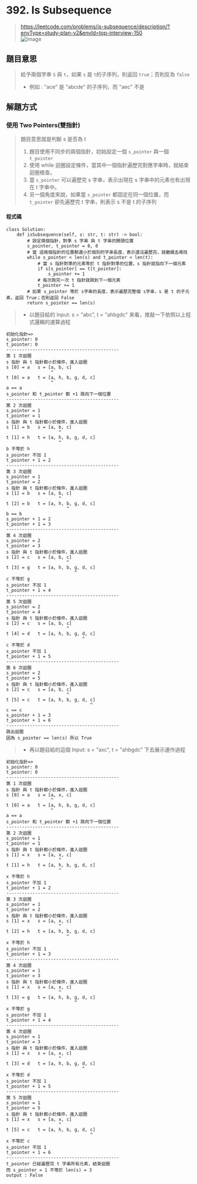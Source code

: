 # 392. Is Subsequence
> https://leetcode.com/problems/is-subsequence/description/?envType=study-plan-v2&envId=top-interview-150  
>  ![image](https://github.com/Ricky7737/DataAnalysisAndLearning/assets/58324475/f6b4b3b0-332f-436c-889c-8c981476ff5c)

## 題目意思
> 給予兩個字串 ```S``` 與 ``` t ```，如果 ```s``` 是 ```t```的子序列，則返回 ```true```；否則反為 ```false```
> * 例如 : "ace" 是 "abcde" 的子序列，而 "aec" 不是

## 解題方式
### 使用 Two Pointers(雙指針)
> 題目意思就是判斷 s 是否為 t 
> 1. 題目使用不同步的兩個指針，初始設定一個  ```s_pointer``` 與一個 ```t_pointer```    
> 2. 使用 while 迴圈設定條件，當其中一個指針遍歷完對應字串時，就結束迴圈檢查。    
> 3. 當 ```s_pointer``` 可以遍歷完 s 字串，表示出現在 s 字串中的元素也有出現在 t 字串中。    
> 4. 另一個角度來說，如果當  ```s_pointer``` 都固定在同一個位置，而 ```t_pointer``` 卻先遍歷完 t 字串，則表示 s 不是 t 的子序列

#### 程式碼
```
class Solution:
    def isSubsequence(self, s: str, t: str) -> bool:
        # 設定兩個指針，對準 s 字串 與 t 字串的開頭位置
        s_pointer, t_pointer = 0, 0
        # 當 這兩個指針的位置都還小於個別的字串長度，表示還沒遍歷完，就繼續去尋找
        while s_pointer < len(s) and t_pointer < len(t):
            # 當 s 指針對準的元素等於 t 指針對準的位置，s 指針就指向下一個元素
            if s[s_pointer] == t[t_pointer]:
                s_pointer += 1
            # 每次跑完一次 t 指針就跳到下一個元素
            t_pointer += 1
        # 如果 s_pointer 等於 s字串的長度，表示遍歷完整個 s字串，s 是 t 的子元素，返回 True；否則返回 False
        return s_pointer == len(s)
```
> * 以題目給的 Input: s = "abc", t = "ahbgdc" 來看，推敲一下依照以上程式邏輯的運算過程
```
初始化指針=>
s_pointer: 0
t_pointer: 0
-------------------------------------------
第 1 次迴圈
s 指針 與 t 指針都小於條件，進入迴圈
s [0] = a   s = [a, b, c]
                 ^
t [0] = a   t = [a, h, b, g, d, c]
                 ^
a == a
s_pointer 和 t_pointer 都 +1 跳向下一個位置
-------------------------------------------
第 2 次迴圈
s_pointer = 1
t_pointer = 1
s 指針 與 t 指針都小於條件，進入迴圈
s [1] = b   s = [a, b, c]
                    ^
t [1] = h   t = [a, h, b, g, d, c]
                    ^
b 不等於 h
s_pointer 不加 1
t_pointer + 1 = 2
-------------------------------------------
第 3 次迴圈
s_pointer = 1
t_pointer = 2
s 指針 與 t 指針都小於條件，進入迴圈
s [1] = b   s = [a, b, c]
                    ^
t [2] = b   t = [a, h, b, g, d, c]
                       ^
b == b
s_pointer + 1 = 2
t_pointer + 1 = 3
-------------------------------------------
第 4 次迴圈
s_pointer = 2
t_pointer = 3
s 指針 與 t 指針都小於條件，進入迴圈
s [2] = c   s = [a, b, c]
                       ^
t [3] = g   t = [a, h, b, g, d, c]
                          ^
c 不等於 g
s_pointer 不加 1
t_pointer + 1 = 4
-------------------------------------------
第 5 次迴圈
s_pointer = 2
t_pointer = 4
s 指針 與 t 指針都小於條件，進入迴圈
s [2] = c   s = [a, b, c]
                       ^
t [4] = d   t = [a, h, b, g, d, c]
                             ^
c 不等於 d
s_pointer 不加 1
t_pointer + 1 = 5
-------------------------------------------
第 6 次迴圈
s_pointer = 2
t_pointer = 5
s 指針 與 t 指針都小於條件，進入迴圈
s [2] = c   s = [a, b, c]
                       ^
t [5] = c   t = [a, h, b, g, d, c]
                                ^
c == c
s_pointer + 1 = 3
t_pointer + 1 = 6
-------------------------------------------
跳出迴圈
因為 s_pointer == len(s) 所以 True
```
> * 再以題目給的這個 Input: s = "axc", t = "ahbgdc" 下去展示運作過程
```
初始化指針=>
s_pointer: 0
t_pointer: 0
-------------------------------------------
第 1 次迴圈
s 指針 與 t 指針都小於條件，進入迴圈
s [0] = a   s = [a, x, c]
                 ^
t [0] = a   t = [a, h, b, g, d, c]
                 ^
a == a
s_pointer 和 t_pointer 都 +1 跳向下一個位置
-------------------------------------------
第 2 次迴圈
s_pointer = 1
t_pointer = 1
s 指針 與 t 指針都小於條件，進入迴圈
s [1] = x   s = [a, x, c]
                    ^
t [1] = h   t = [a, h, b, g, d, c]
                    ^
x 不等於 h
s_pointer 不加 1
t_pointer + 1 = 2
-------------------------------------------
第 3 次迴圈
s_pointer = 1
t_pointer = 2
s 指針 與 t 指針都小於條件，進入迴圈
s [1] = x   s = [a, x, c]
                    ^
t [2] = h   t = [a, h, b, g, d, c]
                       ^
x 不等於 h
s_pointer 不加 1
t_pointer + 1 = 3
-------------------------------------------
第 4 次迴圈
s_pointer = 1
t_pointer = 3
s 指針 與 t 指針都小於條件，進入迴圈
s [1] = x   s = [a, x, c]
                    ^
t [3] = g   t = [a, h, b, g, d, c]
                          ^
x 不等於 g
s_pointer 不加 1
t_pointer + 1 = 4
-------------------------------------------
第 4 次迴圈
s_pointer = 1
t_pointer = 3
s 指針 與 t 指針都小於條件，進入迴圈
s [1] = x   s = [a, x, c]
                    ^
t [3] = d   t = [a, h, b, g, d, c]
                             ^
x 不等於 d
s_pointer 不加 1
t_pointer + 1 = 5
-------------------------------------------
第 5 次迴圈
s_pointer = 1
t_pointer = 5
s 指針 與 t 指針都小於條件，進入迴圈
s [1] = x   s = [a, x, c]
                    ^
t [5] = c   t = [a, h, b, g, d, c]
                                ^
x 不等於 c
s_pointer 不加 1
t_pointer + 1 = 6
-------------------------------------------
t_pointer 已經遍歷完 t 字串所有元素，結束迴圈
而 s_pointer = 1 不等於 len(s) = 3
output : False
```
